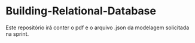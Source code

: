 # Building-Relational-Database

Este repositório irá conter o pdf e o arquivo .json da modelagem solicitada na sprint.
